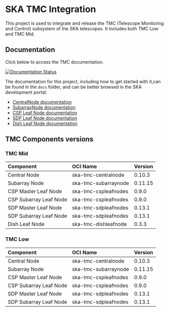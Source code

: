 # SKA TMC Integration

This project is used to integrate and release the TMC (Telescope Monitoring and Control) subsystem of the SKA telescopes. It includes both TMC Low and TMC Mid.

## Documentation

Click below to access the TMC documentation.

[![Documentation Status](https://readthedocs.org/projects/ska-telescope-ska-tmc-integration/badge/?version=latest)](https://developer.skao.int/projects/ska-tmc-integration/en/latest/)

The documentation for this project, including how to get started with it,can be found in the `docs` folder, and can be better browsed in the SKA development portal:

* [CentralNode documentation](https://developer.skao.int/projects/ska-tmc-centralnode/en/latest/ "SKA Developer Portal: CentralNode documentation")
* [SubarrayNode documentation](https://developer.skao.int/projects/ska-tmc-subarraynode/en/latest/ "SKA Developer Portal: SubarrayNode documentation")
* [CSP Leaf Node documentation](https://developer.skao.int/projects/ska-tmc-cspleafnodes/en/latest/ "SKA Developer Portal: CSP Leaf Nodes documentation")
* [SDP Leaf Node documentation](https://developer.skao.int/projects/ska-tmc-sdpleafnodes/en/latest/ "SKA Developer Portal: SDP Leaf Nodes documentation")
* [Dish Leaf Node documentation](https://developer.skao.int/projects/ska-tmc-dishleafnode/en/latest/ "SKA Developer Portal: Dish Leaf Node documentation")

## TMC Components versions

### TMC Mid

|Component| OCI Name | Version|
| :-- | :-- | :-- |
| Central Node| ska-tmc-centralnode |0.10.3|
| Subarray Node| ska-tmc-subarraynode |0.11.15|
| CSP Master Leaf Node| ska-tmc-cspleafnodes |0.9.0|
| CSP Subarray Leaf Node| ska-tmc-cspleafnodes |0.9.0|
| SDP Master Leaf Node| ska-tmc-sdpleafnodes |0.13.1|
| SDP Subarray Leaf Node| ska-tmc-sdpleafnodes |0.13.1|
| Dish Leaf Node| ska-tmc-dishleafnode |0.3.3|


### TMC Low

|Component| OCI Name | Version|
| :-- | :-- | :-- |
| Central Node| ska-tmc-centralnode |0.10.3|
| Subarray Node| ska-tmc-subarraynode |0.11.15|
| CSP Master Leaf Node| ska-tmc-cspleafnodes |0.9.0|
| CSP Subarray Leaf Node| ska-tmc-cspleafnodes |0.9.0|
| SDP Master Leaf Node| ska-tmc-sdpleafnodes |0.13.1|
| SDP Subarray Leaf Node| ska-tmc-sdpleafnodes |0.13.1|